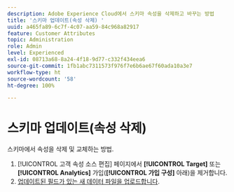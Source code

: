 ```yaml
---
description: Adobe Experience Cloud에서 스키마 속성을 삭제하고 바꾸는 방법
title: '스키마 업데이트(속성 삭제) '
uuid: a465fa89-6c7f-4c07-aa59-84c968a82917
feature: Customer Attributes
topic: Administration
role: Admin
level: Experienced
exl-id: 08713a68-8a24-4f18-9d77-c332f434eea6
source-git-commit: 1fb1abc7311573f976f7e6b6ae67f60ada10a3e7
workflow-type: ht
source-wordcount: '58'
ht-degree: 100%

---
```


# 스키마 업데이트(속성 삭제)

스키마에서 속성을 삭제 및 교체하는 방법.

1. [!UICONTROL 고객 속성 소스 편집] 페이지에서 **[!UICONTROL Target]** 또는 **[!UICONTROL Analytics]** 가입(**[!UICONTROL 가입 구성]** 아래)을 제거합니다.
1. [업데이트된 필드가 있는 새 데이터 파일을 업로드합니다](t-crs-usecase.md#task_BCC327B2A0EF4A1BBB2934013AB92B78).
